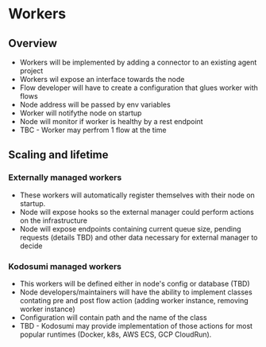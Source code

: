 # Workers
## Overview
- Workers will be implemented by adding a connector to an existing agent project
- Workers wil expose an interface towards the node
- Flow developer will have to create a configuration that glues worker with flows
- Node address will be passed by env variables
- Worker will notifythe node on startup
- Node will monitor if worker is healthy by a rest endpoint
- TBC - Worker may perfrom 1 flow at the time

## Scaling and lifetime
### Externally managed workers
- These workers will automatically register themselves with their node on startup.
- Node will expose hooks so the external manager could perform actions on the infrastructure
- Node will expose endpoints containing current queue size, pending requests (details TBD) and other data necessary for external manager to decide

### Kodosumi managed workers
- This workers will be defined either in node's config or database (TBD)
- Node developers/maintainers will have the ability to implement classes contating pre and post flow action (adding worker instance, removing worker instance)
- Configuration will contain path and the name of the class
- TBD - Kodosumi may provide implementation of those actions for most popular runtimes (Docker, k8s, AWS ECS, GCP CloudRun).

